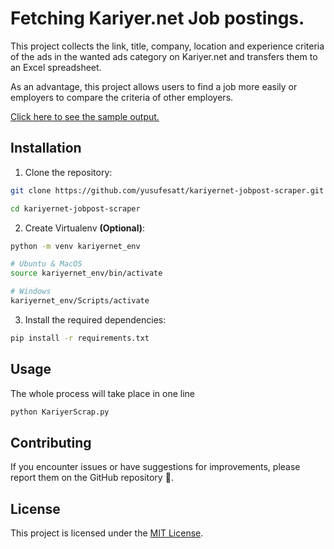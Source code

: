 # Fetching Kariyer.net Job postings.

This project collects the link, title, company, location and experience criteria of the ads in the wanted ads category on Kariyer.net and transfers them to an Excel spreadsheet.

As an advantage, this project allows users to find a job more easily or employers to compare the criteria of other employers.

[Click here to see the sample output.](https://prnt.sc/QJaaxp-vjcm7)

## Installation

1. Clone the repository:

```bash
git clone https://github.com/yusufesatt/kariyernet-jobpost-scraper.git

cd kariyernet-jobpost-scraper
```

2. Create Virtualenv **(Optional)**:

```bash
python -m venv kariyernet_env

# Ubuntu & MacOS
source kariyernet_env/bin/activate

# Windows
kariyernet_env/Scripts/activate
```

3. Install the required dependencies:

```bash 
pip install -r requirements.txt
```

## Usage

The whole process will take place in one line 

```bash
python KariyerScrap.py
```

## Contributing

If you encounter issues or have suggestions for improvements, please report them on the GitHub repository 🚀.

## License

This project is licensed under the [MIT License](https://github.com/yusufesatt/kariyernet-jobpost-scraper/?tab=MIT-1-ov-file).

